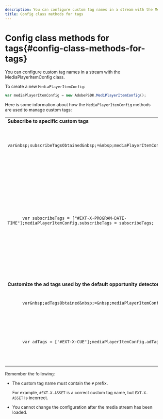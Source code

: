 ```yaml
---
description: You can configure custom tag names in a stream with the MediaPlayerItemConfig class.
title: Config class methods for tags
---
```


# Config class methods for tags{#config-class-methods-for-tags}

You can configure custom tag names in a stream with the MediaPlayerItemConfig class.

To create a new `MediaPlayerItemConfig`: 

```js
var mediaPlayerItemConfig = new AdobePSDK.MediPlayerItemConfig();
```

Here is some information about how the `MediaPlayerItemConfig` methods are used to manage custom tags:  

<table id="table_0AC0973497144DDAB05726E3F031ACD1"> 
 <tbody> 
  <tr> 
   <td colname="col1"> <b>Subscribe to specific custom tags</b> </td> 
   <td colname="col2"> </td> 
  </tr> 
  <tr> 
   <td colname="col1"> 
    <code class="syntax javascript">
      var&amp;nbsp;subscribeTagsObtained&amp;nbsp;=&amp;nbsp;mediaPlayerItemConfig.subscribeTags;
    </code> </td> 
   <td colname="col2"> <p>Retrieves the current list of subscribed tags. </p> </td> 
  </tr> 
  <tr> 
   <td colname="col1"> 
    <code class="syntax javascript">
      var&nbsp;subscribeTags&nbsp;=&nbsp;["#EXT-X-PROGRAM-DATE-TIME"];mediaPlayerItemConfig.subscribeTags&nbsp;=&nbsp;subscribeTags;
    </code> </td> 
   <td colname="col2"> <p>Sets the list of subscribed tags exposed to the application. </p> <p>Your application is also automatically subscribed to all tags that are transmitted through <span class="codeph"> adTags </span>. </p> </td> 
  </tr> 
  <tr> 
   <td colname="col1"> <b>Customize the ad tags used by the default opportunity detector </b> </td> 
   <td colname="col2"> </td> 
  </tr> 
  <tr> 
   <td colname="col1"> 
    <code class="syntax javascript">
      var&amp;nbsp;adTagsObtained&amp;nbsp;=&amp;nbsp;mediaPlayerItemConfig.adTags; 
    </code> </td> 
   <td colname="col2"> <p>Retrieves the current list of ad tags. </p> </td> 
  </tr> 
  <tr> 
   <td colname="col1"> 
    <code class="syntax javascript">
      var&nbsp;adTags&nbsp;=&nbsp;["#EXT-X-CUE"];mediaPlayerItemConfig.adTags&nbsp;=&nbsp;adTags;
    </code> </td> 
   <td colname="col2"> <p>Sets the list of ad tags to be used by the default opportunity generator. </p> </td> 
  </tr> 
 </tbody> 
</table>

Remember the following:

* The custom tag name must contain the `#` prefix.

  For example, `#EXT-X-ASSET` is a correct custom tag name, but `EXT-X-ASSET` is incorrect. 

* You cannot change the configuration after the media stream has been loaded.

